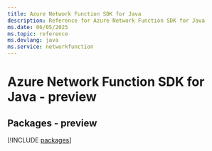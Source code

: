 ```yaml
---
title: Azure Network Function SDK for Java
description: Reference for Azure Network Function SDK for Java
ms.date: 06/05/2025
ms.topic: reference
ms.devlang: java
ms.service: networkfunction
---
```

# Azure Network Function SDK for Java - preview
## Packages - preview
[!INCLUDE [packages](network-function-index.md)]